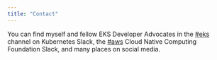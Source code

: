 ```yaml
---
title: "Contact"
---
```


You can find myself and fellow EKS Developer Advocates in the [#eks](https://kubernetes.slack.com/archives/C8SH2GSL9) channel on Kubernetes Slack, the [#aws](https://cloud-native.slack.com/archives/C0138M7A8C8) Cloud Native Computing Foundation Slack, and many places on social media.
